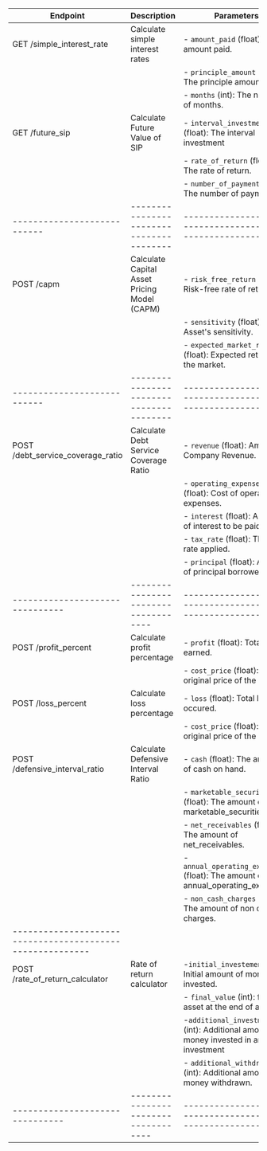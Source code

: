 | Endpoint                    | Description                                  | Parameters                                                |
|-----------------------------|----------------------------------------------|-----------------------------------------------------------|
| GET /simple_interest_rate   | Calculate simple interest rates              | - `amount_paid` (float): The amount paid.                 |
|                             |                                              | - `principle_amount` (float): The principle amount.       |
|                             |                                              | - `months` (int): The number of months.                   |
| GET /future_sip             | Calculate Future Value of SIP                | - `interval_investment` (float): The interval investment  |
|                             |                                              | - `rate_of_return` (float): The rate of return.           |
|                             |                                              | - `number_of_payments` (int): The number of payments.     |
| --------------------------- | ----------------------------------------     | --------------------------------------------------------- |
| POST /capm                  | Calculate Capital Asset Pricing Model (CAPM) | - `risk_free_return` (float): Risk-free rate of return.            |
|                             |                                              | - `sensitivity` (float): Asset's sensitivity.            |
|                             |                                              | - `expected_market_return` (float): Expected return of the market. |
| --------------------------- | ----------------------------------------     | --------------------------------------------------------- |
| POST /debt_service_coverage_ratio | Calculate Debt Service Coverage Ratio  | - `revenue` (float): Amount of Company Revenue.           |
|                                   |                                        | - `operating_expenses` (float): Cost of operating expenses.|
|                                   |                                        | - `interest` (float): Amount of interest to be paid       |
|                                   |                                        | - `tax_rate` (float): The tax rate applied.               |
|                                   |                                        | - `principal` (float): Amount of principal borrowed.      |
| -------------------------------   | ------------------------------------   | --------------------------------------------------------- |
| POST /profit_percent | Calculate profit percentage  | - `profit` (float): Total profit earned.           |
|                                   |                                        | - `cost_price` (float): The original price of the item |
| POST /loss_percent | Calculate loss percentage  | - `loss` (float): Total loss occured.           |
|                                   |                                        | - `cost_price` (float): The original price of the item |
| POST /defensive_interval_ratio | Calculate Defensive Interval Ratio        | - `cash` (float): The amount of cash on hand.             |
|                                |                                           | - `marketable_securities` (float): The amount of marketable_securities.|
|                                |                                           | - `net_receivables` (float): The amount of net_receivables.|
|                                |                                           | - `annual_operating_expenses` (float): The amount of annual_operating_expenses.|
|                                |                                           | - `non_cash_charges` (float): The amount of non cash charges.|
--------------------------------------------------------- |
| POST /rate_of_return_calculator   | Rate of return calculator              |-`initial_investement` (int): Initial amount of money invested.            |
|                                   |                                        | - `final_value` (int): financial asset at the end of a  period.|
|                                   |                                |-`additional_investments` (int): Additional amounts of money invested in an investment       |
|                                   |                            | - `additional_withdrawals` (int): Additional amounts of money withdrawn.               |
| -------------------------------   | ------------------------------------   | --------------------------------------------------------- |